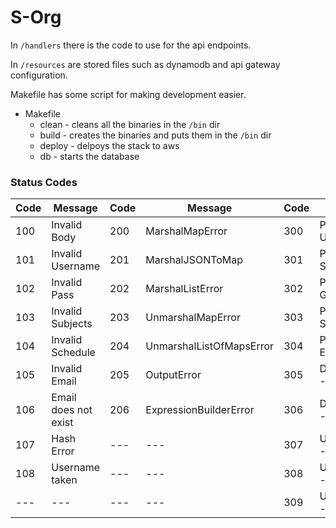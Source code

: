# S-Org #

In `/handlers` there is the code to use for the api endpoints.

In `/resources` are stored files such as dynamodb  and api gateway configuration.

Makefile has some script for making development easier.

* Makefile
  * clean - cleans all the binaries in the `/bin` dir
  * build -  creates the binaries and puts them in the `/bin` dir
  * deploy - delpoys the stack to aws
  * db - starts the database



### Status Codes ###

|Code|Message|Code|Message|Code|Message|Code|Message|
|---|---|---|---|---|---|---|---|
|100|Invalid Body|200|MarshalMapError|300|PutItemError - Users|42|NO ERROR|
|101|Invalid Username|201|MarshalJSONToMap|301|PutItemError - Schedules|400|Invalid|
|102|Invalid Pass|202|MarshalListError|302|PutItemError - Grades|401|DoesNotExist|
|103|Invalid Subjects|203|UnmarshalMapError|303|PutItemError - Subjects|402|ErrorWith|
|104|Invalid Schedule|204|UnmarshalListOfMapsError|304|PutItemError - Events|403|Internal Server Error|
|105|Invalid Email|205|OutputError|305|DeleteItemError - Grades|404|NotFound|
|106|Email does not exist|206|ExpressionBuilderError|306|DeleteItemError - Events|---|---|
|107|Hash Error|---|---|307|UpdateItemError - Events|---|---|
|108|Username taken|---|---|308|UpdateItemError - Schedules|---|---|
|---|---|---|---|309|UpdateItemError - Users|---|---|
<!-- 
|Code|Message|
|----|-------|
|100|Invalid Body|
|101|Invalid Username|
|102|Invalid Pass|
|103|Invalid Subjects|
|104|Invalid Schedule|
|105|Invalid Email|
|106|Email does not exist|
|107|Hash Error|
|108|Username taken|
|200|MarshalMapError|
|201|MarshalJSONToMap|
|202|MarshalListError|
|203|UnmarshalMapError|
|204|UnmarshalListOfMapsError|
|205|OutputError|
|206|ExpressionBuilderError|
|300|PutItemError - Users|
|301|PutItemError - Schedules|
|302|PutItemError - Grades|
|303|PutItemError - Subjects|
|304|PutItemError - Events|
|305|DeleteItemError - Grades|
|306|DeleteItemError - Events|
|307|UpdateItemError - Events|
|308|UpdateItemError - Schedules|
|400|Invalid|
|401|DoesNotExist|
|402|ErrorWith|
|403|Internal Server Error|
|404|NotFound|
|42|NO ERRORS| -->
